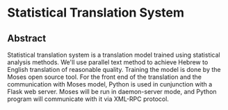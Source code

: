 # Statistical Translation System

## Abstract

Statistical translation system is a translation model trained using statistical analysis methods. We'll use parallel text method to achieve Hebrew to English translation of reasonable quality. Training the model is done by the Moses open source tool. For the front end of the translation and the communication with Moses model, Python is used in cunjunction with a Flask web server. Moses will be run in daemon-server mode, and Python program will communicate with it via XML-RPC protocol.
